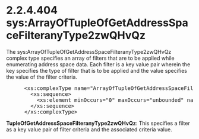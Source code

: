 <html dir="LTR" xmlns:mshelp="http://msdn.microsoft.com/mshelp" xmlns:ddue="http://ddue.schemas.microsoft.com/authoring/2003/5" xmlns:xlink="http://www.w3.org/1999/xlink" xmlns:tool="http://www.microsoft.com/tooltip">
 <body>
 <div id="header">
 <h1 class="heading">2.2.4.404 sys:ArrayOfTupleOfGetAddressSpaceFilteranyType2zwQHvQz</h1>
 </div>
 <div id="mainSection">
 <div id="mainBody">
 <div id="allHistory" class="saveHistory"></div>
 <div id="sectionSection0" class="section" name="collapseableSection">
 

<p>The sys:ArrayOfTupleOfGetAddressSpaceFilteranyType2zwQHvQz
complex type specifies an array of filters that are to be applied while
enumerating address space data. Each filter is a key value pair wherein the key
specifies the type of filter that is to be applied and the value specifies the
value of the filter criteria.</p>

<dl>
<dd>
<div><pre> &lt;xs:complexType name=&quot;ArrayOfTupleOfGetAddressSpaceFilteranyType2zwQHvQz&quot;&gt;
   &lt;xs:sequence&gt;
     &lt;xs:element minOccurs=&quot;0&quot; maxOccurs=&quot;unbounded&quot; name=&quot;TupleOfGetAddressSpaceFilteranyType2zwQHvQz&quot; nillable=&quot;true&quot; type=&quot;sys:TupleOfGetAddressSpaceFilteranyType2zwQHvQz&quot; /&gt;
   &lt;/xs:sequence&gt;
 &lt;/xs:complexType&gt; 
</pre></div>
</dd></dl>

<p><b>TupleOfGetAddressSpaceFilteranyType2zwQHvQz</b>:
This specifies a filter as a key value pair of filter criteria and the
associated criteria value.</p>


 </div>
 </div>
 </div>
 </body>
</html>